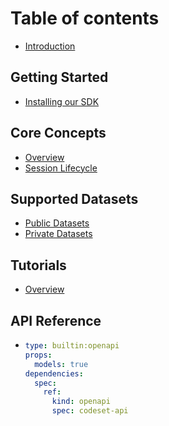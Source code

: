 # Table of contents

* [Introduction](README.md)

## Getting Started

* [Installing our SDK](getting-started/README.md)

## Core Concepts

* [Overview](core-concepts/README.md)
* [Session Lifecycle](core-concepts/session-lifecycle.md)

## Supported Datasets

* [Public Datasets](supported-datasets/public-datasets/README.md)
* [Private Datasets](supported-datasets/private-datasets/README.md)

## Tutorials

* [Overview](tutorials/README.md)

## API Reference
* ```yaml
  type: builtin:openapi
  props:
    models: true
  dependencies:
    spec:
      ref:
        kind: openapi
        spec: codeset-api
  ```
